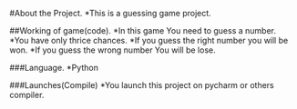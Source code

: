 #About the Project.
*This is a guessing game project.

##Working of game(code).
*In this game You need to guess a number.
*You have only thrice chances.
*If you guess the right number you will be won.
*If you guess the wrong number You will be lose.

###Language.
 *Python

###Launches(Compile)
*You launch this project on pycharm or others compiler.
